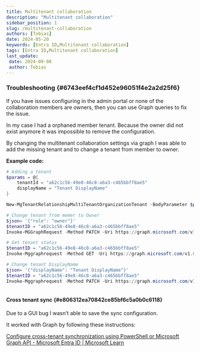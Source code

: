 ```yaml
---
title: Multitenant collaboration
description: "Multitenant collaboration"
sidebar_position: 1
slug: /multitenant-collaboration
authors: [Tobias]
date: 2024-05-20
keywords: [Entra ID,Multitenant collaboration]
tags: [Entra ID,Multitenant collaboration]
last_update: 
 date: 2024-09-08
 author: Tobias
---
```




### Troubleshooting {#6743eef4cf1d452e96051f4e2a2d25f6}


If you have issues configuring in the admin portal or none of the collaboration members are owners, then you can use Graph queries to fix the issue.


In my case I had a orphaned member tenant. Because the owner did not exist anymore it was impossible to remove the configuration.


By changing the multitenant collaboration settings via graph I was able to add the missing tenant and to change a tenant from member to owner.


**Example code:**


```powershell
# Adding a tenant
$params = @{
	tenantId = "a62c1c56-49e8-46c8-a6a3-c465bbff8ae5"
	displayName = "Tenant DisplayName"
}

New-MgTenantRelationshipMultiTenantOrganizationTenant -BodyParameter $params

# Change tenant from memer to Owner
$json= '{"role": "owner"}'
$tenantID = "a62c1c56-49e8-46c8-a6a3-c465bbff8ae5"
Invoke-MGGraphRequest -Method PATCH -Uri https://graph.microsoft.com/v1.0/tenantRelationships/multiTenantOrganization/tenants/$tenantID  -Body $json -ContentType "application/json"

# Get tenant status
$tenantID = "a62c1c56-49e8-46c8-a6a3-c465bbff8ae5"
Invoke-Mggraphrequest -Method GET -Uri https://graph.microsoft.com/v1.0/tenantRelationships/multiTenantOrganization/tenants/$tenantID

# Change tenant DisplayName
$json= '{"displayName": "Tenant DisplayName"}'
$tenantID = "a62c1c56-49e8-46c8-a6a3-c465bbff8ae5"
Invoke-Mggraphrequest -Method PATCH -Uri https://graph.microsoft.com/v1.0/tenantRelationships/multiTenantOrganization/tenants/$tenantID -Body $json -ContentType "application/json"



```


#### Cross tenant sync {#e806312ea70842ce85bf6c5a0b0c6118}


Due to a GUI bug I wasn’t able to save the sync configuration.


It worked with Graph by following these instructions:


[Configure cross-tenant synchronization using PowerShell or Microsoft Graph API - Microsoft Entra ID | Microsoft Learn](https://learn.microsoft.com/en-us/entra/identity/multi-tenant-organizations/cross-tenant-synchronization-configure-graph?tabs=ms-powershell)

